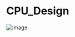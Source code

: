 # CPU_Design

![image](https://github.com/user-attachments/assets/fb940475-ac20-43aa-aa6f-1d6bbd165f57)
